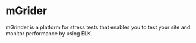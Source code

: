 # mGrider
mGrinder is a platform for stress tests that enables you to test your site and monitor performance by using ELK. 
